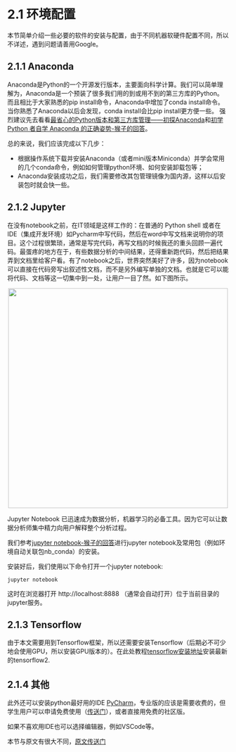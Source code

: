 # 2.1 环境配置
本节简单介绍一些必要的软件的安装与配置，由于不同机器软硬件配置不同，所以不详述，遇到问题请善用Google。
## 2.1.1 Anaconda
Anaconda是Python的一个开源发行版本，主要面向科学计算。我们可以简单理解为，Anaconda是一个预装了很多我们用的到或用不到的第三方库的Python。而且相比于大家熟悉的pip install命令，Anaconda中增加了conda install命令。当你熟悉了Anaconda以后会发现，conda install会比pip install更方便一些。
强烈建议先去看看[最省心的Python版本和第三方库管理——初探Anaconda](https://zhuanlan.zhihu.com/p/25198543)和[初学 Python 者自学 Anaconda 的正确姿势-猴子的回答](https://www.zhihu.com/question/58033789/answer/254673663)。 

总的来说，我们应该完成以下几步：
* 根据操作系统下载并安装Anaconda（或者mini版本Miniconda）并学会常用的几个conda命令，例如如何管理python环境、如何安装卸载包等；
* Anaconda安装成功之后，我们需要修改其包管理镜像为国内源，这样以后安装包时就会快一些。

## 2.1.2 Jupyter
在没有notebook之前，在IT领域是这样工作的：在普通的 Python shell 或者在IDE（集成开发环境）如Pycharm中写代码，然后在word中写文档来说明你的项目。这个过程很繁琐，通常是写完代码，再写文档的时候我还的重头回顾一遍代码。最蛋疼的地方在于，有些数据分析的中间结果，还得重新跑代码，然后把结果弄到文档里给客户看。有了notebook之后，世界突然美好了许多，因为notebook可以直接在代码旁写出叙述性文档，而不是另外编写单独的文档。也就是它可以能将代码、文档等这一切集中到一处，让用户一目了然。如下图所示。
<div align=center>
<img width="500" src="../img/chapter02/2.1_jupyter.jpg"/>
</div>

Jupyter Notebook 已迅速成为数据分析，机器学习的必备工具。因为它可以让数据分析师集中精力向用户解释整个分析过程。

我们参考[jupyter notebook-猴子的回答](https://www.zhihu.com/question/46309360/answer/254638807)进行jupyter notebook及常用包（例如环境自动关联包nb_conda）的安装。

安装好后，我们使用以下命令打开一个jupyter notebook:
``` shell
jupyter notebook 
```
这时在浏览器打开 http://localhost:8888 （通常会自动打开）位于当前目录的jupyter服务。

## 2.1.3 Tensorflow
由于本文需要用到Tensorflow框架，所以还需要安装Tensorflow（后期必不可少地会使用GPU，所以安装GPU版本的）。在此处教程[tensorflow安装地址](https://blog.csdn.net/weixin_44170512/article/details/103990592)安装最新的tensorflow2.

## 2.1.4 其他
此外还可以安装python最好用的IDE [PyCharm](https://www.jetbrains.com/pycharm/)，专业版的应该是需要收费的，但学生用户可以申请免费使用（[传送门](https://www.jetbrains.com/zh/student/)），或者直接用免费的社区版。

如果不喜欢用IDE也可以选择编辑器，例如VSCode等。


本节与原文有很大不同，[原文传送门](https://zh.d2l.ai/chapter_prerequisite/install.html)
